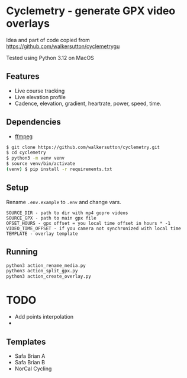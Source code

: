 # Cyclemetry - generate GPX video overlays

Idea and part of code copied from https://github.com/walkersutton/cyclemetrygu

Tested using Python 3.12 on MacOS

## Features
* Live course tracking
* Live elevation profile
* Cadence, elevation, gradient, heartrate, power, speed, time.


## Dependencies
* [ffmpeg](https://FFmpeg.org/)

```sh
$ git clone https://github.com/walkersutton/cyclemetry.git
$ cd cyclemetry
$ python3 -m venv venv
$ source venv/bin/activate
(venv) $ pip install -r requirements.txt
```

## Setup
Rename `.env.example` to `.env` and change vars.
```
SOURCE_DIR - path to dir with mp4 gopro videos 
SOURCE_GPX - path to main gpx file
OFSET_HOURS - gpx offset = you local time offset in hours * -1
VIDEO_TIME_OFFSET - if you camera not synchronized with local time
TEMPLATE - overlay template
```


## Running
```sh
python3 action_rename_media.py
python3 action_split_gpx.py
python3 action_create_overlay.py
```

# TODO
- Add points interpolation
- 
## Templates
- Safa Brian A
- Safa Brian B
- NorCal Cycling
